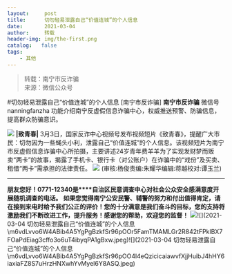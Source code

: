```yaml
---
layout:     post
title:      切勿轻易泄露自己“价值连城”的个人信息
date:       2021-03-04
author:     转载
header-img: img/the-first.png
catalog:   false
tags:
    - 其他
---
```


<blockquote><p>转载：南宁市反诈骗<br>
来源：微信公众号</p></blockquote>

#切勿轻易泄露自己“价值连城”的个人信息
[南宁市反诈骗]
**南宁市反诈骗**
微信号nanningfanzha
功能介绍南宁反虚假信息诈骗中心，权威推送预警、防骗信息，提高群众防骗意识。

![]({{site.baseurl}}/postimg/m6vdLvvo6W4ABib4A5YgPgBzkfSr96pOOXibHd9qZibmS27V9cSI1QEZ4u6hN4QUlD4gXDql3fJ9vqyBD37j8MFjA.gif)
**|致青春|**
3月3日，国家反诈中心视频号发布视频短片《致青春》，提醒广大市民：切勿因为一些蝇头小利，泄露自己“价值连城”的个人信息。该视频短片为南宁市反虚假信息诈骗中心所拍摄，主要讲述24岁青年费羊羊为了实现发财梦而贩卖“两卡”的故事，揭露了手机卡、银行卡（对公账户）在诈骗中的“戏份”及买卖、租借“两卡”需承担的法律责任。
![]({{site.baseurl}}/postimg/m6vdLvvo6W4ABib4A5YgPgBzkfSr96pOO5jDpsQXevm5btJ5XSWCoiaiaJ2pzGzUXzS3Qhs4uMgYNrDqFpr12Wia5w.jpeg)
(审核:杨俊责编:朱耀华编辑:蒋越校对:谭玉兰)
***
**朋友您好！0771-12340是****自治区民意调查中心对社会公众安全感满意度开展随机调查的电话。**
**如果您觉得南宁公安民警、辅警的努力和付出值得肯定，请在接到来电时给予我们公正的评价！您的十分满意是我们奋斗的目标，您的支持将激励我们不断改进工作，提升服务！感谢您的帮助，欢迎您的监督！**
![]({{site.baseurl}}/postimg/m6vdLvvo6W4ABib4A5YgPgBzkfSr96pOOnpbLh2hcS0IVBhSXwDbueVxIrD7ApgThFT5es7JVkhRxTQXWJQeAeA.jpeg)![](2021-03-04
切勿轻易泄露自己“价值连城”的个人信息\\m6vdLvvo6W4ABib4A5YgPgBzkfSr96pOOr5FamTMAMLGr2R842tFPklBX7FOaPdEiag3cffo3o6uT4ibyqPA1gBxw.jpeg)![](2021-03-04
切勿轻易泄露自己“价值连城”的个人信息\\m6vdLvvo6W4ABib4A5YgPgBzkfSr96pOO4l4eQzicicaiawvfXjjHuibJ4hHY6iaxiaFZ8S7uHrzHNXwhYvMyel6Y8ASQ.jpeg)
